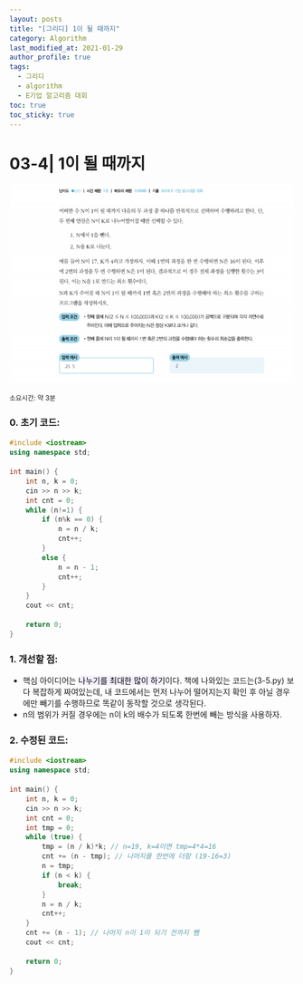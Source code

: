 ```yaml
---
layout: posts
title: "[그리디] 1이 될 때까지"
category: Algorithm
last_modified_at: 2021-01-29
author_profile: true
tags:
  - 그리디
  - algorithm
  - E기업 알고리즘 대회
toc: true
toc_sticky: true
---
```


# 03-4| 1이 될 때까지

![03-4문제](/assets/image/03-4.PNG)

<small>
소요시간: 약 3분
</small>

### 0. 초기 코드:
```c++
#include <iostream>
using namespace std;

int main() {
	int n, k = 0;
	cin >> n >> k;
	int cnt = 0;
	while (n!=1) {
		if (n%k == 0) {
			n = n / k;
			cnt++;
		}
		else {
			n = n - 1;
			cnt++;
		}
	}
	cout << cnt;

	return 0;
}
```

### 1. 개선할 점:
* 핵심 아이디어는 <mark style='background-color: #f5f0ff'>나누기를 최대한 많이 하기</mark>이다. 책에 나와있는 코드는(3-5.py) 보다 복잡하게 짜여있는데, 내 코드에서는 먼저 나누어 떨어지는지 확인 후 아닐 경우에만 빼기를 수행하므로 똑같이 동작할 것으로 생각된다.
* n의 범위가 커질 경우에는 n이 k의 배수가 되도록 한번에 빼는 방식을 사용하자.

### 2. 수정된 코드:
```c++
#include <iostream>
using namespace std;

int main() {
	int n, k = 0;
	cin >> n >> k;
	int cnt = 0;
	int tmp = 0;
	while (true) {
		tmp = (n / k)*k; // n=19, k=4이면 tmp=4*4=16
		cnt += (n - tmp); // 나머지를 한번에 더함 (19-16=3)
		n = tmp;
		if (n < k) {
			break;
		}
		n = n / k;
		cnt++;
	}
	cnt += (n - 1); // 나머지 n이 1이 되기 전까지 뺌
	cout << cnt;

	return 0;
}
```
